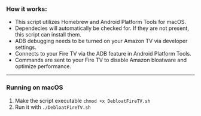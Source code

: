 ### How it works:

- This script utilizes Homebrew and Android Platform Tools for macOS.
- Dependecies will automatically be checked for. If they are not present, this script can install them.
- ADB debugging needs to be turned on your Amazon TV via developer settings.
- Connects to your Fire TV via the ADB feature in Android Platform Tools.
- Commands are sent to your Fire TV to disable Amazon bloatware and optimize performance.
  
<hr>

### Running on macOS
1. Make the script executable `chmod +x DebloatFireTV.sh`
2. Run it with `./DebloatFireTV.sh`
